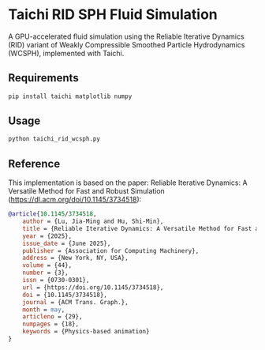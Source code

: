 # Taichi RID SPH Fluid Simulation

A GPU-accelerated fluid simulation using the Reliable Iterative Dynamics (RID) variant of Weakly Compressible Smoothed Particle Hydrodynamics (WCSPH), implemented with Taichi.

## Requirements

```bash
pip install taichi matplotlib numpy
```

## Usage
```bash
python taichi_rid_wcsph.py
```

## Reference
This implementation is based on the paper:
Reliable Iterative Dynamics: A Versatile Method for Fast and Robust Simulation (https://dl.acm.org/doi/10.1145/3734518):

```bibtex
@article{10.1145/3734518,
    author = {Lu, Jia-Ming and Hu, Shi-Min},
    title = {Reliable Iterative Dynamics: A Versatile Method for Fast and Robust Simulation},
    year = {2025},
    issue_date = {June 2025},
    publisher = {Association for Computing Machinery},
    address = {New York, NY, USA},
    volume = {44},
    number = {3},
    issn = {0730-0301},
    url = {https://doi.org/10.1145/3734518},
    doi = {10.1145/3734518},
    journal = {ACM Trans. Graph.},
    month = may,
    articleno = {29},
    numpages = {18},
    keywords = {Physics-based animation}
}
```